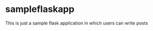 sampleflaskapp
==============

This is just a sample flask application in which users can write posts
